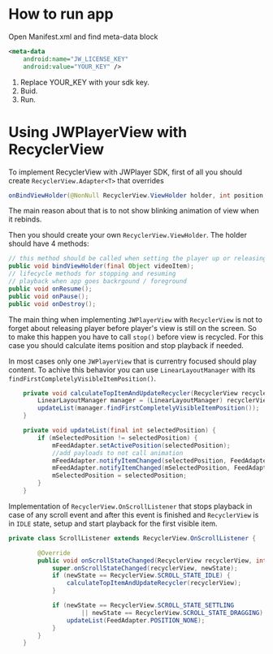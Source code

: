 # How to run app
Open Manifest.xml and find meta-data block
```xml
<meta-data
    android:name="JW_LICENSE_KEY"
    android:value="YOUR_KEY" />
```
1. Replace YOUR_KEY with your sdk key.
2. Buid.
3. Run.

# Using JWPlayerView with RecyclerView

To implement RecyclerView with JWPlayer SDK, first of all you should create `RecyclerView.Adapter<T>` that overrides 
```java
onBindViewHolder(@NonNull RecyclerView.ViewHolder holder, int position, @NonNull List<Object> payloads)
```
The main reason about that is to not show blinking animation of view when it rebinds. 

Then you should create your own `RecyclerView.ViewHolder`. The holder should have 4 methods:
```java
// this method should be called when setting the player up or releasing it
public void bindViewHolder(final Object videoItem);
// lifecycle methods for stopping and resuming 
// playback when app goes backrgound / foreground 
public void onResume(); 
public void onPause();
public void onDestroy();
```
The main thing when implementing `JWPlayerView` with `RecyclerView` is not to forget about releasing player before player's view is still on the screen. So to make this happen you have to call `stop()` before view is recycled. For this case you should calculate items position and stop playback if needed. 

In most cases only one `JWPlayerView` that is currentry focused should play content. To achive this behavior you can use `LinearLayoutManager` with its `findFirstCompletelyVisibleItemPosition()`.
```java
    private void calculateTopItemAndUpdateRecycler(RecyclerView recyclerView) {
        LinearLayoutManager manager = (LinearLayoutManager) recyclerView.getLayoutManager();
        updateList(manager.findFirstCompletelyVisibleItemPosition());
    }

    private void updateList(final int selectedPosition) {
        if (mSelectedPosition != selectedPosition) {
            mFeedAdapter.setActivePosition(selectedPosition);
            //add payloads to not call animation
            mFeedAdapter.notifyItemChanged(selectedPosition, FeedAdapter.ACTION_PLAY);
            mFeedAdapter.notifyItemChanged(mSelectedPosition, FeedAdapter.ACTION_STOP);
            mSelectedPosition = selectedPosition;
        }
    }
```
Implementation of `RecyclerView.OnScrollListener` that stops playback in case of any scroll event and after this event is finished and `RecyclerView` is in `IDLE` state, setup and start playback for the first visible item.
```java
private class ScrollListener extends RecyclerView.OnScrollListener {

        @Override
        public void onScrollStateChanged(RecyclerView recyclerView, int newState) {
            super.onScrollStateChanged(recyclerView, newState);
            if (newState == RecyclerView.SCROLL_STATE_IDLE) {
                calculateTopItemAndUpdateRecycler(recyclerView);
            }

            if (newState == RecyclerView.SCROLL_STATE_SETTLING
                    || newState == RecyclerView.SCROLL_STATE_DRAGGING) {
                updateList(FeedAdapter.POSITION_NONE);
            }
        }
    }
```

